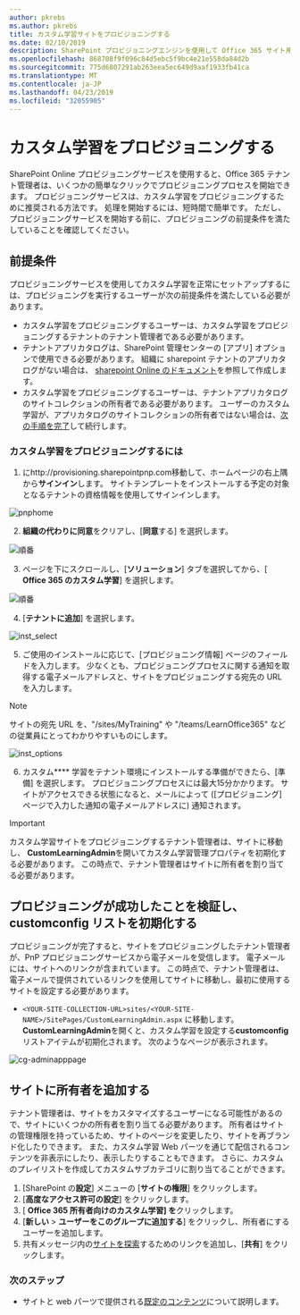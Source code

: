 ```yaml
---
author: pkrebs
ms.author: pkrebs
title: カスタム学習サイトをプロビジョニングする
ms.date: 02/10/2019
description: SharePoint プロビジョニングエンジンを使用して Office 365 サイト用のカスタム学習をプロビジョニングする
ms.openlocfilehash: 868708f9f096c84d5ebc5f9bc4e21e558da84d2b
ms.sourcegitcommit: 775d6807291ab263eea5ec649d9aaf1933fb41ca
ms.translationtype: MT
ms.contentlocale: ja-JP
ms.lasthandoff: 04/23/2019
ms.locfileid: "32055905"
---
```

# <a name="provision-custom-learning"></a>カスタム学習をプロビジョニングする 

SharePoint Online プロビジョニングサービスを使用すると、Office 365 テナント管理者は、いくつかの簡単なクリックでプロビジョニングプロセスを開始できます。 プロビジョニングサービスは、カスタム学習をプロビジョニングするために推奨される方法です。 処理を開始するには、短時間で簡単です。 ただし、プロビジョニングサービスを開始する前に、プロビジョニングの前提条件を満たしていることを確認してください。

## <a name="prerequisites"></a>前提条件
 
プロビジョニングサービスを使用してカスタム学習を正常にセットアップするには、プロビジョニングを実行するユーザーが次の前提条件を満たしている必要があります。 
 
- カスタム学習をプロビジョニングするユーザーは、カスタム学習をプロビジョニングするテナントのテナント管理者である必要があります。  
- テナントアプリカタログは、SharePoint 管理センターの [アプリ] オプションで使用できる必要があります。 組織に sharepoint テナントのアプリカタログがない場合は、 [sharepoint Online のドキュメント](https://docs.microsoft.com/en-us/sharepoint/use-app-catalog)を参照して作成します。  
- カスタム学習をプロビジョニングするユーザーは、テナントアプリカタログのサイトコレクションの所有者である必要があります。 ユーザーのカスタム学習が、アプリカタログのサイトコレクションの所有者ではない場合は、[次の手順を完了](addappadmin.md)して続行します。 

### <a name="to-provision-custom-learning"></a>カスタム学習をプロビジョニングするには

1. にhttp://provisioning.sharepointpnp.com移動して、ホームページの右上隅から**サインイン**します。  サイトテンプレートをインストールする予定の対象となるテナントの資格情報を使用してサインインします。

![pnphome](media/inst_signin.png)

2. **組織の代わりに同意**をクリアし、[**同意**する] を選択します。

![順番](media/inst_perms.png)

3. ページを下にスクロールし、[**ソリューション**] タブを選択してから、[ **Office 365 のカスタム学習**] を選択します。 

![順番](media/inst_select.png)

4. [**テナントに追加**] を選択します。

![inst_select](media/inst_add.png)

5. ご使用のインストールに応じて、[プロビジョニング情報] ページのフィールドを入力します。 少なくとも、プロビジョニングプロセスに関する通知を取得する電子メールアドレスと、サイトをプロビジョニングする宛先の URL を入力します。  
> [!NOTE]
> サイトの宛先 URL を、"/sites/MyTraining" や "/teams/LearnOffice365" などの従業員にとってわかりやすいものにします。

![inst_options](media/inst_options.png)

6. カスタム**** 学習をテナント環境にインストールする準備ができたら、[準備] を選択します。  プロビジョニングプロセスには最大15分かかります。 サイトがアクセスできる状態になると、メールによって ([プロビジョニング] ページで入力した通知の電子メールアドレスに) 通知されます。 

> [!IMPORTANT]
> カスタム学習サイトをプロビジョニングするテナント管理者は、サイトに移動し、 **CustomLearningAdmin**を開いてカスタム学習管理プロパティを初期化する必要があります。 この時点で、テナント管理者はサイトに所有者を割り当てる必要があります。 

## <a name="validate-provisioning-success-and-initialize-the-customconfig-list"></a>プロビジョニングが成功したことを検証し、customconfig リストを初期化する

プロビジョニングが完了すると、サイトをプロビジョニングしたテナント管理者が、PnP プロビジョニングサービスから電子メールを受信します。 電子メールには、サイトへのリンクが含まれています。 この時点で、テナント管理者は、電子メールで提供されているリンクを使用してサイトに移動し、最初に使用するサイトを設定する必要があります。

- `<YOUR-SITE-COLLECTION-URL>sites/<YOUR-SITE-NAME>/SitePages/CustomLearningAdmin.aspx` に移動します。 **CustomLearningAdmin**を開くと、カスタム学習を設定する**customconfig**リストアイテムが初期化されます。 次のようなページが表示されます。

![cg-adminapppage](media/cg-adminapppage.png)

## <a name="add-owners-to-site"></a>サイトに所有者を追加する
テナント管理者は、サイトをカスタマイズするユーザーになる可能性があるので、サイトにいくつかの所有者を割り当てる必要があります。 所有者はサイトの管理権限を持っているため、サイトのページを変更したり、サイトを再ブランド化したりできます。 また、カスタム学習 Web パーツを通じて配信されるコンテンツを非表示にしたり、表示したりすることもできます。 さらに、カスタムのプレイリストを作成してカスタムサブカテゴリに割り当てることができます。  

1. [SharePoint の**設定**] メニューの [**サイトの権限**] をクリックします。
2. [**高度なアクセス許可の設定**] をクリックします。
3. [ **Office 365 所有者向けのカスタム学習] を**クリックします。
4. [**新しい** > **ユーザーをこのグループに追加する**] をクリックし、所有者にするユーザーを追加します。 
5. 共有メッセージ内の[サイトを探索](custom_exploresite.md)するためのリンクを追加し、[**共有**] をクリックします。

### <a name="next-steps"></a>次のステップ
- サイトと web パーツで提供される[既定のコンテンツ](custom_exploresite.md)について説明します。
